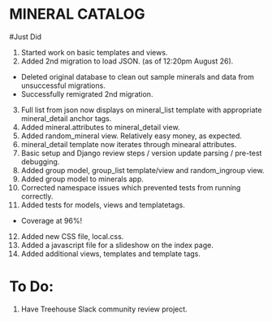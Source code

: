 # MINERAL CATALOG

#Just Did
1. Started work on basic templates and views.
2. Added 2nd migration to load JSON. (as of 12:20pm August 26).
- Deleted original database to clean out sample minerals and data from unsuccessful migrations.
- Successfully remigrated 2nd migration.
3. Full list from json now displays on mineral_list template with appropriate mineral_detail anchor tags.
4. Added mineral.attributes to mineral_detail view.
5. Added random_mineral view. Relatively easy money, as expected.
6. mineral_detail template now iterates through minearal attributes.
7. Basic setup and Django review steps / version update parsing / pre-test debugging.
8. Added group model, group_list template/view and random_ingroup view.
9. Added group model to minerals app.
10. Corrected namespace issues which prevented tests from running correctly.
11. Added tests for models, views and templatetags.
- Coverage at 96%!
12. Added new CSS file, local.css. 
13. Added a javascript file for a slideshow on the index page. 
14. Added additional views, templates and template tags.

# To Do:
1. Have Treehouse Slack community review project.